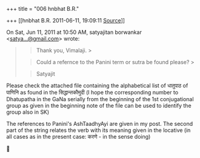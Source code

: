 +++
title = "006 hnbhat B.R."

+++
[[hnbhat B.R.	2011-06-11, 19:09:11 [Source](https://groups.google.com/g/samskrita/c/wVFzcKssWtE)]]



On Sat, Jun 11, 2011 at 10:50 AM, satyajitan borwankar \<[satya...@gmail.com]()\> wrote:  

> 
> > Thank you, Vimalaji. >
> 
> > 
> > 
> > 
> > 
> > Could a refernce to the Panini term or sutra be found please? >
> 
> > 
> > 
> > 
> > 
> > Satyajit  
>   
> > 

  

  

Please check the attached file containing the alphabetical list of धातुपाठ of पाणिनि as found in the सिद्धान्तकौमुदी (I hope the corresponding number to Dhatupatha in the GaNa serially from the beginning of the 1st conjugational group as given in the beginning note of the file can be used to identify the group also in SK)

  

The references to Panini's AshTaadhyAyi are given in my post. The second part of the string relates the verb with its meaning given in the locative (in all cases as in the present case: करणे - in the sense doing)



